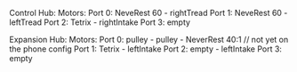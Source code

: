 Control Hub:
    Motors:
        Port 0: NeveRest 60 - rightTread
        Port 1: NeveRest 60 - leftTread
        Port 2: Tetrix      - rightIntake
        Port 3: empty

Expansion Hub:
    Motors:
        Port 0: pulley      - pulley - NeverRest 40:1 // not yet on the phone config
        Port 1: Tetrix      - leftIntake
        Port 2: empty       - leftIntake
        Port 3: empty